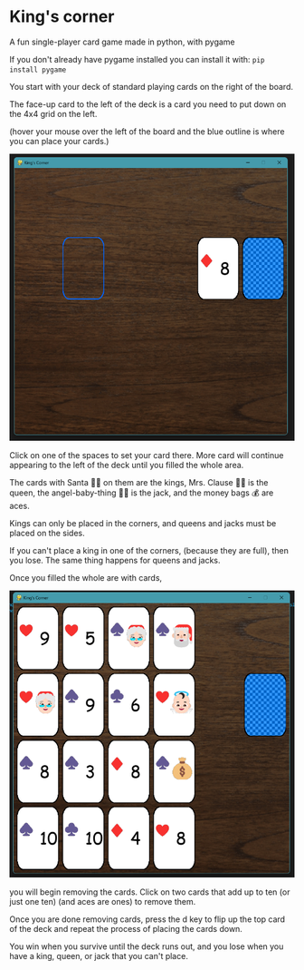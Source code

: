# King's corner
A fun single-player card game made in python, with pygame

If you don't already have pygame installed you can install it with: `pip install pygame`

You start with your deck of standard playing cards on the right of the board.

The face-up card to the left of the deck is a card you need to put down on the 4x4 grid on the left.

(hover your mouse over the left of the board and the blue outline is where you can place your cards.)

<img src="screenshots/1.png"/>

Click on one of the spaces to set your card there. More card will continue appearing to the left of the deck until you filled the whole area.

The cards with Santa 🎅🏻 on them are the kings, Mrs. Clause 🤶🏻 is the queen, the angel-baby-thing 👼🏻 is the jack, and the money bags 💰 are aces.

Kings can only be placed in the corners, and queens and jacks must be placed on the sides.

If you can't place a king in one of the corners, (because they are full), then you lose. The same thing happens for queens and jacks.

Once you filled the whole are with cards,

<img src="screenshots/2.png"/>

you will begin removing the cards. Click on two cards that add up to ten (or just one ten) (and aces are ones) to remove them.

Once you are done removing cards, press the d key to flip up the top card of the deck and repeat the process of placing the cards down.

You win when you survive until the deck runs out, and you lose when you have a king, queen, or jack that you can't place.
